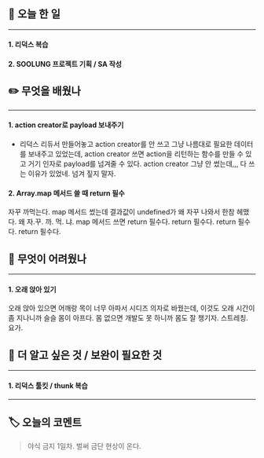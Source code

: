 ## 📅 오늘 한 일
---
#### 1. 리덕스 복습
#### 2. SOOLUNG 프로젝트 기획 / SA 작성

## ✏️ 무엇을 배웠나
---
#### 1. action creator로 payload 보내주기
- 리덕스 리듀서 만들어놓고 action creator를 안 쓰고 그냥 나름대로 필요한 데이터를 보내주고 있었는데, action creator 쓰면 action을 리턴하는 함수를 만들 수 있고 거기 인자로 payload를 넘겨줄 수 있다. action creator 그냥 안 썼는데,,, 다 쓰는 이유가 있었네. 넘겨 짚지 말자.

#### 2. Array.map 메서드 쓸 때 return 필수
자꾸 까먹는다. map 메서드 썼는데 결과값이 undefined가 왜 자꾸 나와서 한참 헤맸다. 왜 자.꾸. 까. 먹. 냐. map 메서드 쓰면 return 필수다. return 필수다. return 필수다. return 필수다.

## 🥵 무엇이 어려웠나
---
#### 1. 오래 앉아 있기
오래 앉아 있으면 어깨랑 목이 너무 아파서 시디즈 의자로 바꿨는데, 이것도 오래 시간이 좀 지나니까 슬슬 몸이 아프다. 몸 없으면 개발도 못 하니까 몸도 잘 챙기자. 스트레칭. 요가. 

## 🔎 더 알고 싶은 것 / 보완이 필요한 것
---
#### 1. 리덕스 툴킷 / thunk 복습

---
## 🏷️ 오늘의 코멘트
> 야식 금지 1일차. 벌써 금단 현상이 온다.